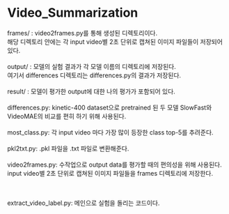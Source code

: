 # Video_Summarization

frames/ : video2frames.py를 통해 생성된 디렉토리이다. <br>해당 디렉토리 안에는 각 input video별 2초 단위로 캡쳐된 이미지 파일들이 저장되어있다.<br><br>
output/ : 모델의 실험 결과가 각 모델 이름의 디렉토리에 저장된다. <br>여기서 differences 디렉토리는 differences.py의 결과가 저장된다.<br><br>
result/ : 모델이 평가한 output에 대한 나의 평가가 포함되어 있다.<br><br>
differences.py: kinetic-400 dataset으로 pretrained 된 두 모델 SlowFast와 VideoMAE의 비교를 편히 하기 위해 사용된다.<br><br>
most_class.py: 각 input video 마다 가장 많이 등장한 class top-5를 추려준다.<br><br>
pkl2txt.py: .pkl 파일을 .txt 파일로 변환해준다.<br><br>
video2frames.py: 수작업으로 output data를 평가할 때의 편의성을 위해 사용된다. <br>input video별 2초 단위로 캡쳐된 이미지 파일들을 frames 디렉토리에 저장한다.<br><br><br>

extract_video_label.py: 메인으로 실험을 돌리는 코드이다.<br>
